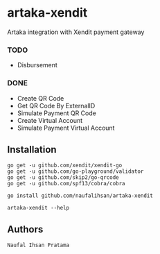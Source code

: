 # artaka-xendit

Artaka integration with Xendit payment gateway

### TODO
- Disbursement

### DONE
- Create QR Code
- Get QR Code By ExternalID
- Simulate Payment QR Code
- Create Virtual Account
- Simulate Payment Virtual Account

## Installation
```console
go get -u github.com/xendit/xendit-go
go get -u github.com/go-playground/validator
go get -u github.com/skip2/go-qrcode
go get -u github.com/spf13/cobra/cobra

go install github.com/naufalihsan/artaka-xendit

artaka-xendit --help
```


## Authors
```
Naufal Ihsan Pratama
```